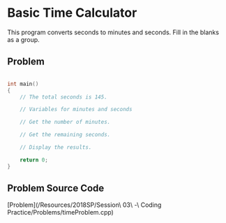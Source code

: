# Basic Time Calculator

This program converts seconds to minutes and seconds.
Fill in the blanks as a group.

## Problem
```c++

int main()
{
	// The total seconds is 145.

	// Variables for minutes and seconds

	// Get the number of minutes.

	// Get the remaining seconds.

	// Display the results.

    return 0;
}
```
## Problem Source Code

[Problem](/Resources/2018SP/Session\ 03\ -\ Coding Practice/Problems/timeProblem.cpp)

<!-- <br>[Solution](/Resources/2018SP/Session 03 - Coding Practice/Solutions/timeSolution.cpp) -->
